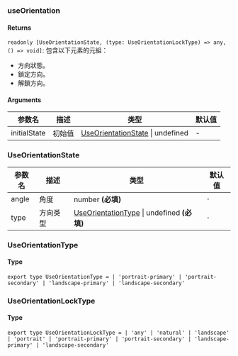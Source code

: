 ### useOrientation

#### Returns
`readonly [UseOrientationState, (type: UseOrientationLockType) => any, () => void]`: 包含以下元素的元組：
- 方向狀態。
- 鎖定方向。
- 解鎖方向。

#### Arguments
|参数名|描述|类型|默认值|
|---|---|---|---|
|initialState|初始值|[UseOrientationState](#UseOrientationState) \| undefined |-|

### UseOrientationState

|参数名|描述|类型|默认值|
|---|---|---|---|
|angle|角度|number  **(必填)**|`-`|
|type|方向类型|[UseOrientationType](#UseOrientationType) \| undefined  **(必填)**|`-`|

### UseOrientationType

#### Type

`export type UseOrientationType =
  | 'portrait-primary'
  | 'portrait-secondary'
  | 'landscape-primary'
  | 'landscape-secondary'`


### UseOrientationLockType

#### Type

`export type UseOrientationLockType =
  | 'any'
  | 'natural'
  | 'landscape'
  | 'portrait'
  | 'portrait-primary'
  | 'portrait-secondary'
  | 'landscape-primary'
  | 'landscape-secondary'`
